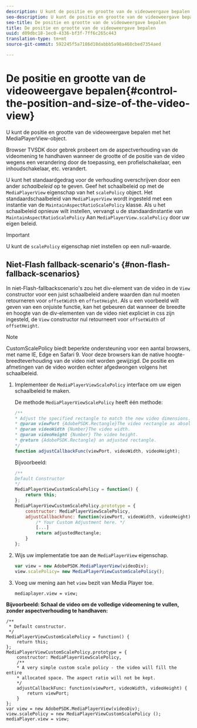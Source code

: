 ```yaml
---
description: U kunt de positie en grootte van de videoweergave bepalen met het MediaPlayerView-object.
seo-description: U kunt de positie en grootte van de videoweergave bepalen met het MediaPlayerView-object.
seo-title: De positie en grootte van de videoweergave bepalen
title: De positie en grootte van de videoweergave bepalen
uuid: d09dbc18-1ec0-4336-bf3f-7ff6c265c443
translation-type: tm+mt
source-git-commit: 592245f5a7186d18dabbb5a98a468cbed7354aed

---
```



# De positie en grootte van de videoweergave bepalen{#control-the-position-and-size-of-the-video-view}

U kunt de positie en grootte van de videoweergave bepalen met het MediaPlayerView-object.

Browser TVSDK door gebrek probeert om de aspectverhouding van de videomening te handhaven wanneer de grootte of de positie van de video wegens een verandering door de toepassing, een profielschakelaar, een inhoudschakelaar, etc. verandert.

U kunt het standaardgedrag voor de verhouding overschrijven door een ander *schaalbeleid* op te geven. Geef het schaalbeleid op met de `MediaPlayerView` eigenschap van het `scalePolicy` object. Het standaardschaalbeleid van `MediaPlayerView` wordt ingesteld met een instantie van de `MaintainAspectRatioScalePolicy` klasse. Als u het schaalbeleid opnieuw wilt instellen, vervangt u de standaardinstantie van `MaintainAspectRatioScalePolicy` Aan `MediaPlayerView.scalePolicy` door uw eigen beleid.

>[!IMPORTANT]
>
>U kunt de `scalePolicy` eigenschap niet instellen op een null-waarde.

## Niet-Flash fallback-scenario&#39;s {#non-flash-fallback-scenarios}

In niet-Flash-fallbackscenario&#39;s zou het div-element van de video in de `View` constructor voor een juist schaalbeleid andere waarden dan nul moeten retourneren voor `offsetWidth` en `offsetHeight`. Als u een voorbeeld wilt geven van een onjuiste functie, kan het gebeuren dat wanneer de breedte en hoogte van de div-elementen van de video niet expliciet in css zijn ingesteld, de `View` constructor nul retourneert voor `offsetWidth` of `offsetHeight`.

>[!NOTE]
>
>CustomScalePolicy biedt beperkte ondersteuning voor een aantal browsers, met name IE, Edge en Safari 9. Voor deze browsers kan de native hoogte-breedteverhouding van de video niet worden gewijzigd. De positie en afmetingen van de video worden echter afgedwongen volgens het schaalbeleid.

1. Implementeer de `MediaPlayerViewScalePolicy` interface om uw eigen schaalbeleid te maken.

   De methode `MediaPlayerViewScalePolicy` heeft één methode:

   ```js
   /** 
   * Adjust the specified rectangle to match the new video dimensions. 
   * @param viewPort {AdobePSDK.Rectangle}The video rectangle as absolute position. 
   * @param videoWidth {Number}The video width. 
   * @param videoHeight {Number} The video height. 
   * @return {AdobePSDK.Rectangle} an adjusted rectangle. 
   */ 
   function adjustCallbackFunc(viewPort, videoWidth, videoHeight);
   ```

   Bijvoorbeeld:

   ```js
   /** 
   Default Constructor 
   */ 
   MediaPlayerViewCustomScalePolicy = function() { 
       return this; 
   }; 
   MediaPlayerViewCustomScalePolicy.prototype = { 
       constructor: MediaPlayerViewScalePolicy, 
       adjustCallbackFunc: function(viewPort, videoWidth, videoHeight) { 
           /* Your Custom Adjustment here. */ 
           [...] 
           return adjustedRectangle; 
       } 
   };
   ```

1. Wijs uw implementatie toe aan de `MediaPlayerView` eigenschap.

   ```js
   var view = new AdobePSDK.MediaPlayerView(videoDiv); 
   view.scalePolicy= new MediaPlayerViewCustomScalePolicy();
   ```

1. Voeg uw mening aan het `view` bezit van Media Player toe.

   ```
   mediaplayer.view = view;
   ```

<!--<a id="example_ABCD79AE29DB4A668F9A8B729FE44AF9"></a>-->

**Bijvoorbeeld: Schaal de video om de volledige videomening te vullen, zonder aspectverhouding te handhaven:**

```
/** 
 * Default constructor. 
 */ 
MediaPlayerViewCustomScalePolicy = function() { 
    return this; 
}; 
MediaPlayerViewCustomScalePolicy.prototype = { 
    constructor: MediaPlayerViewScalePolicy, 
    /** 
    * A very simple custom scale policy - the video will fill the entire 
    * allocated space. The aspect ratio will not be kept. 
    */ 
    adjustCallbackFunc: function(viewPort, videoWidth, videoHeight) { 
        return viewPort; 
    } 
}; 
var view = new AdobePSDK.MediaPlayerView(videoDiv); 
view.scalePolicy = new MediaPlayerViewCustomScalePolicy (); 
mediaPlayer.view = view;
```

